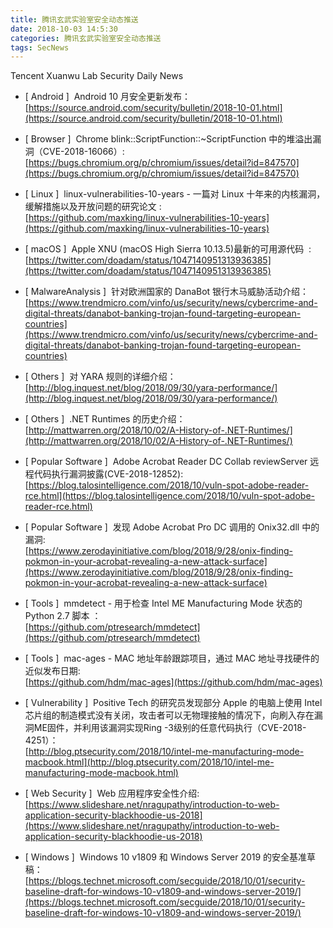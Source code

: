 ```yaml
---
title: 腾讯玄武实验室安全动态推送
date: 2018-10-03 14:5:30
categories: 腾讯玄武实验室安全动态推送
tags: SecNews
---
```


Tencent Xuanwu Lab Security Daily News  
* [ Android ]  Android 10 月安全更新发布：   
[https://source.android.com/security/bulletin/2018-10-01.html](https://source.android.com/security/bulletin/2018-10-01.html)  

* [ Browser ]  Chrome blink::ScriptFunction::~ScriptFunction 中的堆溢出漏洞（CVE-2018-16066）:   
[https://bugs.chromium.org/p/chromium/issues/detail?id=847570](https://bugs.chromium.org/p/chromium/issues/detail?id=847570)  

* [ Linux ]  linux-vulnerabilities-10-years - 一篇对 Linux 十年来的内核漏洞，缓解措施以及开放问题的研究论文 :   
[https://github.com/maxking/linux-vulnerabilities-10-years](https://github.com/maxking/linux-vulnerabilities-10-years)  

* [ macOS ]  Apple XNU (macOS High Sierra 10.13.5)最新的可用源代码  :   
[https://twitter.com/doadam/status/1047140951313936385](https://twitter.com/doadam/status/1047140951313936385)  

* [ MalwareAnalysis ]  针对欧洲国家的 DanaBot 银行木马威胁活动介绍：   
[https://www.trendmicro.com/vinfo/us/security/news/cybercrime-and-digital-threats/danabot-banking-trojan-found-targeting-european-countries](https://www.trendmicro.com/vinfo/us/security/news/cybercrime-and-digital-threats/danabot-banking-trojan-found-targeting-european-countries)  

* [ Others ]  对 YARA 规则的详细介绍：   
[http://blog.inquest.net/blog/2018/09/30/yara-performance/](http://blog.inquest.net/blog/2018/09/30/yara-performance/)  

* [ Others ]  .NET Runtimes 的历史介绍：   
[http://mattwarren.org/2018/10/02/A-History-of-.NET-Runtimes/](http://mattwarren.org/2018/10/02/A-History-of-.NET-Runtimes/)  

* [ Popular Software ]  Adob​​e Acrobat Reader DC Collab reviewServer 远程代码执行漏洞披露(CVE-2018-12852):   
[https://blog.talosintelligence.com/2018/10/vuln-spot-adobe-reader-rce.html](https://blog.talosintelligence.com/2018/10/vuln-spot-adobe-reader-rce.html)  

* [ Popular Software ]  发现 Adobe Acrobat Pro DC 调用的 Onix32.dll 中的漏洞:   
[https://www.zerodayinitiative.com/blog/2018/9/28/onix-finding-pokmon-in-your-acrobat-revealing-a-new-attack-surface](https://www.zerodayinitiative.com/blog/2018/9/28/onix-finding-pokmon-in-your-acrobat-revealing-a-new-attack-surface)  

* [ Tools ]  mmdetect - 用于检查 Intel ME Manufacturing Mode 状态的 Python 2.7 脚本 ：   
[https://github.com/ptresearch/mmdetect](https://github.com/ptresearch/mmdetect)  

* [ Tools ]  mac-ages - MAC 地址年龄跟踪项目，通过 MAC 地址寻找硬件的近似发布日期:   
[https://github.com/hdm/mac-ages](https://github.com/hdm/mac-ages)  

* [ Vulnerability ]  Positive Tech 的研究员发现部分 Apple 的电脑上使用 Intel 芯片组的制造模式没有关闭，攻击者可以无物理接触的情况下，向刷入存在漏洞ME固件，并利用该漏洞实现Ring -3级别的任意代码执行（CVE-2018-4251）：   
[http://blog.ptsecurity.com/2018/10/intel-me-manufacturing-mode-macbook.html](http://blog.ptsecurity.com/2018/10/intel-me-manufacturing-mode-macbook.html)  

* [ Web Security ]  Web 应用程序安全性介绍:   
[https://www.slideshare.net/nragupathy/introduction-to-web-application-security-blackhoodie-us-2018](https://www.slideshare.net/nragupathy/introduction-to-web-application-security-blackhoodie-us-2018)  

* [ Windows ]  Windows 10 v1809 和 Windows Server 2019 的安全基准草稿：   
[https://blogs.technet.microsoft.com/secguide/2018/10/01/security-baseline-draft-for-windows-10-v1809-and-windows-server-2019/](https://blogs.technet.microsoft.com/secguide/2018/10/01/security-baseline-draft-for-windows-10-v1809-and-windows-server-2019/)  

